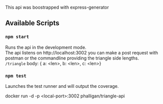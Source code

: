This api was boostrapped with express-generator
## Available Scripts

### `npm start`

Runs the api in the development mode.<br>
The api listens on http://localhost:3002 you can make a post request with postman or the commandline providing the triangle side lengths.<br>
`/triangle`
body: { a: \<len>, b: \<len>, c: \<len>}

### `npm test`

Launches the test runner and will output the coverage.<br>

docker run -d -p \<local-port>:3002 phalligan/triangle-api




